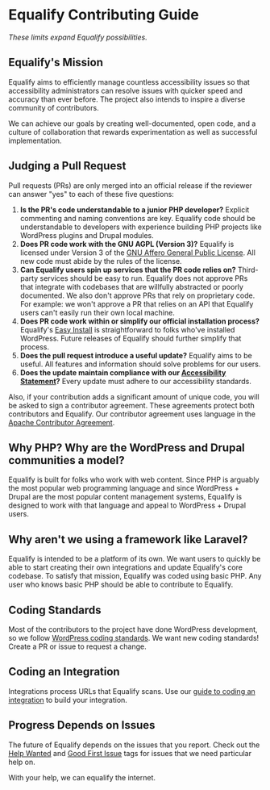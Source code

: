 # Equalify Contributing Guide

_These limits expand Equalify possibilities._

## Equalify's Mission

Equalify aims to efficiently manage countless accessibility issues so that accessibility administrators can resolve issues with quicker speed and accuracy than ever before. The project also intends to inspire a diverse community of contributors. 

We can achieve our goals by creating well-documented, open code, and a culture of collaboration that rewards experimentation as well as successful implementation.

## Judging a Pull Request

Pull requests (PRs) are only merged into an official release if the reviewer can answer "yes" to each of these five questions:

1. **Is the PR's code understandable to a junior PHP developer?** Explicit commenting and naming conventions are key. Equalify code should be understandable to developers with experience building PHP projects like WordPress plugins and Drupal modules.
2. **Does PR code work with the GNU AGPL (Version 3)?** Equalify is licensed under Version 3 of the [GNU Affero General Public License](/LICENSE). All new code must abide by the rules of the license.
3. **Can Equalify users spin up services that the PR code relies on?** Third-party services should be easy to run. Equalify does not approve PRs that integrate with codebases that are willfully abstracted or poorly documented. We also don't approve PRs that rely on proprietary code. For example: we won't approve a PR that relies on an API that Equalify users can't easily run their own local machine.
4. **Does PR code work within or simplify our official installation process?** Equalify's [Easy Install](/README.md#easy-install) is straightforward to folks who've installed WordPress. Future releases of Equalify should further simplify that process. 
5. **Does the pull request introduce a useful update?** Equalify aims to be useful. All features and information should solve problems for our users.
6. **Does the update maintain compliance with our [Accessibility Statement](/ACCESSIBILITY.md)?** Every update must adhere to our accessibility standards.

Also, if your contribution adds a significant amount of unique code, you will be asked to sign a contributor agreement. These agreements protect both contributors and Equalify. Our contributor agreement uses language in the [Apache Contributor Agreement](https://www.apache.org/licenses/icla.pdf). 

## Why PHP? Why are the WordPress and Drupal communities a model?

Equalify is built for folks who work with web content. Since PHP is arguably the most popular web programming language and since WordPress + Drupal are the most popular content management systems, Equalify is designed to work with that language and appeal to WordPress + Drupal users.

## Why aren't we using a framework like Laravel?

Equalify is intended to be a platform of its own. We want users to quickly be able to start creating their own integrations and update Equalify's core codebase. To satisfy that mission, Equalify was coded using basic PHP. Any user who knows basic PHP should be able to contribute to Equalify.

## Coding Standards

Most of the contributors to the project have done WordPress development, so we follow [WordPress coding standards](https://github.com/WordPress/WordPress-Coding-Standards). We want new coding standards! Create a PR or issue to request a change.

## Coding an Integration

Integrations process URLs that Equalify scans. Use our [guide to coding an integration](https://github.com/EqualifyEverything/equalify/wiki/Coding-an-Integration) to build your integration.

## Progress Depends on Issues

The future of Equalify depends on the issues that you report. Check out the [Help Wanted](https://github.com/EqualifyEverything/equalify/issues?q=is%3Aissue+is%3Aopen+label%3A%22help+wanted%22) and [Good First Issue](https://github.com/EqualifyEverything/equalify/issues?q=is%3Aissue+is%3Aopen+label%3A%22good+first+issue%22) tags for issues that we need particular help on. 

With your help, we can equalify the internet.